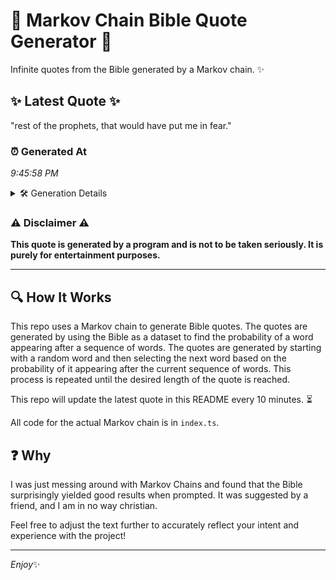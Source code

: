 # 📖 Markov Chain Bible Quote Generator 📖

Infinite quotes from the Bible generated by a Markov chain. ✨

## ✨ Latest Quote ✨
"rest of the prophets, that would have put me in fear."

### ⏰ Generated At
*9:45:58 PM*

<details>
    <summary>🛠️ Generation Details</summary>
    <p>
        <strong>🌱 Seed:</strong> rest<br>
        <strong>🔄 Iterations:</strong> 10<br>
        <strong>📜 Context History:</strong><br>[ rest ]: of<br>[ rest, of ]: the<br>[ rest, of, the ]: prophets,<br>[ rest, of, the, prophets, ]: that<br>[ rest, of, the, prophets,, that ]: would<br>[ rest, of, the, prophets,, that, would ]: have<br>[ of, the, prophets,, that, would, have ]: put<br>[ the, prophets,, that, would, have, put ]: me<br>[ prophets,, that, would, have, put, me ]: in<br>[ that, would, have, put, me, in ]: fear.<br>
    </p>
</details>

### ⚠️ Disclaimer ⚠️
**This quote is generated by a program and is not to be taken seriously. It is purely for entertainment purposes.**

---

## 🔍 How It Works

This repo uses a Markov chain to generate Bible quotes. The quotes are generated by using the Bible as a dataset to find the probability of a word appearing after a sequence of words. The quotes are generated by starting with a random word and then selecting the next word based on the probability of it appearing after the current sequence of words. This process is repeated until the desired length of the quote is reached.

This repo will update the latest quote in this README every 10 minutes. ⏳

All code for the actual Markov chain is in `index.ts`.

## ❓ Why

I was just messing around with Markov Chains and found that the Bible surprisingly yielded good results when prompted. 
It was suggested by a friend, and I am in no way christian.

Feel free to adjust the text further to accurately reflect your intent and experience with the project!

---

*Enjoy*✨
